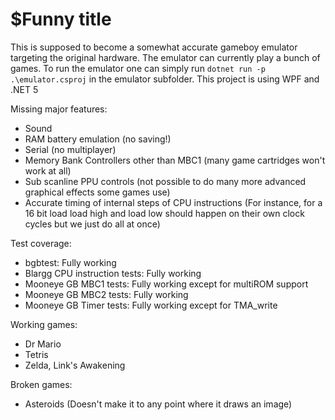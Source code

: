 # $Funny title

This is supposed to become a somewhat accurate gameboy emulator targeting the original hardware. The emulator can currently play a bunch of games.
To run the emulator one can simply run ```dotnet run -p .\emulator.csproj``` in the emulator subfolder.
This project is using WPF and .NET 5

Missing major features:
- Sound
- RAM battery emulation (no saving!)
- Serial (no multiplayer)
- Memory Bank Controllers other than MBC1 (many game cartridges won't work at all)
- Sub scanline PPU controls (not possible to do many more advanced graphical effects some games use)
- Accurate timing of internal steps of CPU instructions (For instance, for a 16 bit load load high and load low should happen on their own clock cycles but we just do all at once)

Test coverage:
- bgbtest: Fully working
- Blargg CPU instruction tests: Fully working
- Mooneye GB MBC1 tests: Fully working except for multiROM support
- Mooneye GB MBC2 tests: Fully working
- Mooneye GB Timer tests: Fully working except for TMA_write

Working games:
- Dr Mario
- Tetris
- Zelda, Link's Awakening

Broken games:
- Asteroids (Doesn't make it to any point where it draws an image)
